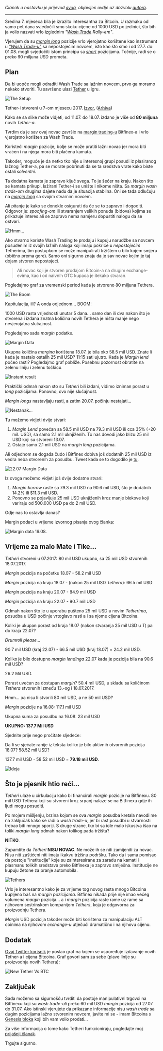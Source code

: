 _Članak u nastavku je prijevod [ovog](https://medium.com/@bitfinexed/are-fraudulent-tethers-being-used-for-margin-lending-on-bitfinex-5de9dd80f330), objavljen ovdje uz dozvolu [autora](https://twitter.com/Bitfinexed/)._

------------

Sredina 7. mjeseca bila je izrazito interesantna za Bitcoin. U razmaku od samo pet dana svjedočili smo skoku cijene od 1000 USD po jedinici, što bih ja volio nazvati vrlo izglednim *"[Wash Trade][wt] Rally-em"*. 

Vjerujem da su [*margin long*][margin-long] pozicije vrlo vjerojatno korištene kao instrument u [*"Wash Trade-u"*][wt] sa nepostojećim novcem, isto kao što smo i od 27.7. do 01.08. mogli svjedočiti istom principu sa [*short*][margin-short] pozicijama. Točnije, radi se o preko 60 miljuna USD prometa.

## Plan

Da bi uopće mogli odraditi Wash Trade sa lažnim novcem, prvo ga moramo nekako stvoriti. Tu savršeno ulazi [Tether] u igru. 

![The Setup](https://bitfalls.com/wp-content/uploads/2017/10/01-2.png)

Tether-i stvoreni u 7-om mjesecu 2017. [Izvor], ([Arhiva])

Kako se sa slike može vidjeti, od 11.07. do 18.07. izdano je više od **80 miljuna** novih *Tether-a*.

Tvrdim da je sav ovaj novac završio na [margin trading-u][mt] Bitfinex-a i vrlo vjerojatno korišten za Wash Trade.

Koristeći *margin* pozicije, bolje se može pratiti lažni novac jer mora biti vraćen i na njega mora biti plaćena kamata.

Također, moguće je da netko tko nije u interesnoj grupi posudi iz plasiranog lažnog Tether-a, pa se morate pobrinuti da se ta sredstva vrate kako biste ostali *solventni*.

Ta dodatna kamata je zapravo ključ svega. To je šećer na kraju. Nakon što se kamata prikupi, lažirani Tether-i se unište i nikome ništa. Sa *margin wash trade-om* drugima dajete nadu da je situacija stabilna. Oni se tada odlučuju na [*margin long*][margin-long] sa svojim stvarnim novcem. 

Ali pitanje je kako se donekle osigurati da će se to zapravo i dogoditi. Odgovor je: *spoofing-om* ili stvaranjem velikih ponuda (bidova) kojima se prikazuje interes ali se zapravo nema namjeru dopustiti nalogu da se ostvari.

![Hmm...](https://bitfalls.com/wp-content/uploads/2017/10/02-1.png)

Ako stvarno koriste Wash Trading te prodaju i kupuju narudžbe sa novcem posuđenim iz svojih lažnih naloga koji imaju pokriće u *nepostojećim* Tetherima, tim postupkom se može manipulirati tržištem u bilo kojem smjeru (obično prema gore). Samo oni sigurno znaju da je sav novac kojim je taj dojam stvoren nepostojeći.

> Ali novac koji je stvoren prodajom Bitcoin-a na drugim exchange-evima, kao i od naivnih OTC kupaca je itekako stvaran.

Pogledajmo graf za vremenski period kada je stvoreno 80 miljuna Tethera.

![The Boom](https://bitfalls.com/wp-content/uploads/2017/10/03-1.png)

Kapitulacija, ili? A onda odjednom… BOOM!

1000 USD rasta vrijednosti unutar 5 dana... samo dan ili dva nakon što je stvorena i izdana znatna količina novih Tethera je ništa manje nego nevjerojatna slučajnost.

Pogledajmo sada *margin* podatke.

![Margin Data](https://bitfalls.com/wp-content/uploads/2017/10/04-2.png)

Ukupna količina *margina* korištena 18.07. je bila oko 58.5 mil USD. Znate li kada je nastalo ostalih 25 mil USD? 11:15 sati ujutro. Kada je *Margin lend* počeo rasti? Pogledajmo graf pobliže. Posebnu pozornost obratite na zelenu liniju i zelenu točkicu.  

![Instant result](https://bitfalls.com/wp-content/uploads/2017/10/05-2.png)

Praktički odmah nakon sto su *Tetheri* bili izdani, vidimo izniman porast u *long* pozicijama. Ponovno, ovo nije slučajnost. 

*Margin longs* nastavljaju rasti, a zatim 20.07. počinju nestajati...

![Nestanak...](https://bitfalls.com/wp-content/uploads/2017/10/06.jpeg)

Tu možemo vidjeti dvije stvari:

1. *Margin Lend* povećan sa 58.5 mil USD na 79.3 mil USD ili cca 35% (+20 mil. USD), sa samo 2.1 mil uknjiženih. To nas dovodi jako blizu 25 mil USD koji su stvoreni 13.07. 
2. Ostaje samo 2.1 mil USD na *margin long* pozicijama. 


Ali odjednom se događa čudo i Bitfinex dobiva još dodatnih 25 mil USD iz vedra neba otvorenih za posudbu. Tweet kada se to dogodilo je [tu](https://twitter.com/Bitfinexed/status/888779381438631938).

![22.07 Margin Data](https://bitfalls.com/wp-content/uploads/2017/10/07.jpeg)

Iz ovoga možemo vidjeti još dvije dodatne stvari:

1. *Margin borrow* raste sa 79.3 mil USD na 90.6 mil USD, što je dodatnih 14.2% ili $11.3 mil USD.
2. Ponovno se pojavljuje 25 mil USD uknjiženih kroz manje blokove koji variraju od 500.000 USD pa do 2 mil USD. 

Gdje nas to ostavlja danas? 

Margin podaci u vrijeme izvornog pisanja ovog članka:

![Margin data 16.08.](https://bitfalls.com/wp-content/uploads/2017/10/08.png)

## Vrijeme za malo Mate i Tike...

*Tetheri* stvoreni u 07.2017:
80 mil USD ukupno, sa 25 mil USD stvorenih 18.07.2017.

*Margin* pozicija na početku 18.07 - 58.2 mil USD

*Margin* pozicija na kraju 18.07 - (nakon 25 mil USD *Tethera*): 66.5 mil USD

*Margin* pozicija na kraju 20.07 - 84.9 mil USD

*Margin* pozicija na kraju 22.07 - 90.7 mil USD

Odmah nakon što je u uporabu pušteno 25 mil USD u novim *Tetherima*, posudba u USD počinje vrtoglavo rasti a i sa njome cijena Bitcoina. 

Koliki je ukupan porast od kraja 18.07 (nakon stvaranja 25 mil USD u *T*) pa do kraja 22.07?

*Drumroll please...*

90.7 mil USD (kraj 22.07) - 66.5 mil USD (kraj 18.07) = 24.2 mil USD.

Koliko je bilo dostupno *margin lendinga* 22.07 kada je pozicija bila na 90.6 mil USD?

26.2 Mil USD.

Porast uvećan za dostupan *margin*? 50.4 mil USD, u skladu sa količinom *Tethera* stvorenih između 13.-og i 18.07.2017.

Hmm... pa nisu li stvorili 80 mil USD, a ne 50 mil USD?

*Margin* pozicije na 16.08: 117.1 mil USD

Ukupna suma za posudbu na 16.08: 23 mil USD

**UKUPNO: 137.7 Mil USD**

Sjednite prije nego pročitate sljedeće:

Da li se sjećate ranije iz teksta koliko je bilo aktivnih otvorenih pozicija 18.07? 58.52 mil USD? 

137.7 mil USD - 58.52 mil USD = **79.18 mil USD**.

![Ideja](https://bitfalls.com/wp-content/uploads/2017/10/09.jpg)

## Što je pjesnik htio reći...

*Tetheri* ulaze u cirkulaciju kako bi financirali *margin* pozicije na Bitfinexu. 80 mil USD Tethera koji su stvoreni kroz srpanj nalaze se na Bitfinexu gdje ih ljudi mogu posuditi. 

Po mojem mišljenju, brzina kojom se ova *margin* posudba kretala navodi me na zaključak kako se radi o *wash trade-u*, jer bi rast posudbi u stvarnosti trebao biti mnogo sporiji. S druge strane, tko bi sa iole malo iskustva išao na toliki *margin long* odmah nakon tolikog pada tržišta? 

**NITKO**. 

Zapamtite da *Tetheri* **NISU NOVAC**. Ne može ih se niti zamijeniti za novac. Nisu niti zaštićeni niti imaju ikakvu tržišnu podršku. Tako da i sama pomisao da postoje "institucije" koje su zainteresirane za zaradu na kamati i plasmanu tolikih sredstava preko Bitfinexa je zapravo smiješna. Institucije ne kupuju žetone za pranje automobila. 

![Tethers](https://bitfalls.com/wp-content/uploads/2017/10/10.png)

Vrlo je interesantno kako je za vrijeme tog novog rasta mnogo Bitcoina kupljeno baš na *margin pozicijama*. Bitfinex nikada prije nije imao većeg volumena *margin* pozicija... a i *margin* pozicija raste rame uz rame sa njihovom sestrinskom kompanijom *Tethers*, koja je odgovorna za proizvodnju Tethera.

*Margin* USD pozicija također može biti korištena za manipulaciju ALT coinima na njihovom *exchange-u* utječući dramatično i na njihovu cijenu.  

## Dodatak

[Ovaj Twitter korisnik](https://twitter.com/Federico_UASF) je poslao graf na kojem se uspoređuje izdavanje novih Tether-a i cijena Bitcoina. Graf govori sam za sebe (plave linije su proizvodnja novih Tethera):

![New Tether Vs BTC](https://bitfalls.com/wp-content/uploads/2017/10/11.jpeg)

## Zaključak

Sada možemo sa sigurnošću tvrditi da postoje manipulativni trgovci na Bitfinexu koji su *wash trade-ali* preko 60 mil USD *margin* pozicija od 27.07 do 31.07. Ako istinski vjerujete da prikazane informacije nisu *wash trade* sa dugim pozicijama lažno stvorenim novcem, javite mi se - imam Bitcoina s [Genesis bloka](https://bitfalls.com/hr/glossary/#genesis-block) koji bih vam volio prodati...

Za više informacija o tome kako Tetheri funkcioniraju, pogledajte moj [prijašnji članak][curious].

Trgujte sigurno.


[Izvor]:http://omnichest.info/lookupadd.aspx?address=3MbYQMMmSkC3AgWkj9FMo5LsPTW1zBTwXL
[Arhiva]:http://archive.is/SOXjE

[wt]: https://bitfalls.com/hr/glossary/#wash-trading
[margin-long]: https://bitfalls.com/hr/glossary/#margin-long
[margin-short]: https://bitfalls.com/hr/glossary/#margin-short
[mt]: https://bitfalls.com/hr/glossary/#margin-trading
[tether]: https://bitfalls.com/hr/glossary/#tether
[curious]: https://bitfalls.com/hr/2017/10/21/the-curious-tale-of-tethers/
